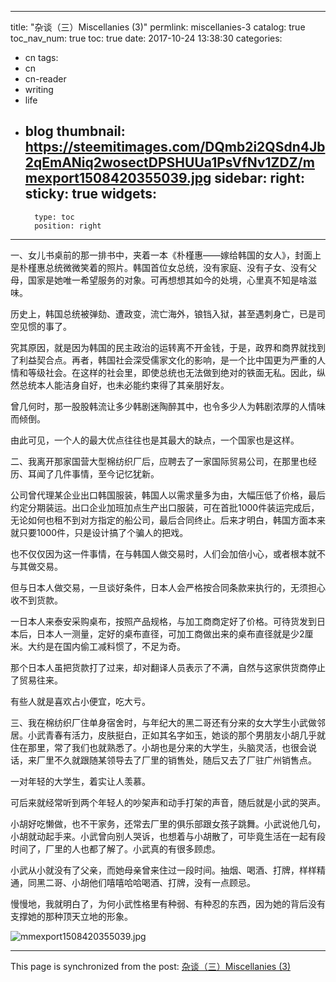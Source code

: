 
---
title: "杂谈（三）Miscellanies (3)"
permlink: miscellanies-3
catalog: true
toc_nav_num: true
toc: true
date: 2017-10-24 13:38:30
categories:
- cn
tags:
- cn
- cn-reader
- writing
- life
- blog
thumbnail: https://steemitimages.com/DQmb2i2QSdn4Jb2qEmANiq2wosectDPSHUUa1PsVfNv1ZDZ/mmexport1508420355039.jpg
sidebar:
    right:
        sticky: true
widgets:
    -
        type: toc
        position: right
---


一、女儿书桌前的那一排书中，夹着一本《朴槿惠——嫁给韩国的女人》，封面上是朴槿惠总统微微笑着的照片。韩国首位女总统，没有家庭、没有子女、没有父母，国家是她唯一希望服务的对象。可再想想其如今的处境，心里真不知是啥滋味。

历史上，韩国总统被弹劾、遭政变，流亡海外，锒铛入狱，甚至遇刺身亡，已是司空见惯的事了。

究其原因，就是因为韩国的民主政治的运转离不开金钱，于是，政界和商界就找到了利益契合点。再者，韩国社会深受儒家文化的影响，是一个比中国更为严重的人情和等级社会。在这样的社会里，即使总统也无法做到绝对的铁面无私。因此，纵然总统本人能洁身自好，也未必能约束得了其亲朋好友。

曾几何时，那一股股韩流让多少韩剧迷陶醉其中，也令多少人为韩剧浓厚的人情味而倾倒。

由此可见，一个人的最大优点往往也是其最大的缺点，一个国家也是这样。

二、我离开那家国营大型棉纺织厂后，应聘去了一家国际贸易公司，在那里也经历、耳闻了几件事情，至今记忆犹新。

公司曾代理某企业出口韩国服装，韩国人以需求量多为由，大幅压低了价格，最后约定分期装运。出口企业加班加点生产出口服装，可在首批1000件装运完成后，无论如何也租不到对方指定的船公司，最后合同终止。后来才明白，韩国方面本来就只要1000件，只是设计搞了个骗人的把戏。

也不仅仅因为这一件事情，在与韩国人做交易时，人们会加倍小心，或者根本就不与其做交易。

但与日本人做交易，一旦谈好条件，日本人会严格按合同条款来执行的，无须担心收不到货款。

一日本人来泰安采购桌布，按照产品规格，与加工商商定好了价格。可待货发到日本后，日本人一测量，定好的桌布直径，可加工商做出来的桌布直径就是少2厘米。大约是在国内偷工减料惯了，不足为奇。

那个日本人虽把货款打了过来，却对翻译人员表示了不满，自然与这家供货商停止了贸易往来。

有些人就是喜欢占小便宜，吃大亏。

三、我在棉纺织厂住单身宿舍时，与年纪大的黑二哥还有分来的女大学生小武做邻居。小武青春有活力，皮肤挺白，正如其名字如玉，她谈的那个男朋友小胡几乎就住在那里，常了我们也就熟悉了。小胡也是分来的大学生，头脑灵活，也很会说话，来厂里不久就跟随某领导去了厂里的销售处，随后又去了厂驻广州销售点。

一对年轻的大学生，着实让人羡慕。

可后来就经常听到两个年轻人的吵架声和动手打架的声音，随后就是小武的哭声。

小胡好吃懒做，也不干家务，还常去厂里的俱乐部跟女孩子跳舞。小武说他几句，小胡就动起手来。小武曾向别人哭诉，也想着与小胡散了，可毕竟生活在一起有段时间了，厂里的人也都了解了。小武真的有很多顾虑。

小武从小就没有了父亲，而她母亲曾来住过一段时间。抽烟、喝酒、打牌，样样精通，同黑二哥、小胡他们嘻嘻哈哈喝酒、打牌，没有一点顾忌。

慢慢地，我就明白了，为何小武性格里有种弱、有种忍的东西，因为她的背后没有支撑她的那种顶天立地的形象。

![mmexport1508420355039.jpg](https://steemitimages.com/DQmb2i2QSdn4Jb2qEmANiq2wosectDPSHUUa1PsVfNv1ZDZ/mmexport1508420355039.jpg)

- - -

This page is synchronized from the post: [杂谈（三）Miscellanies (3)](https://steemit.com/@bring/miscellanies-3)
